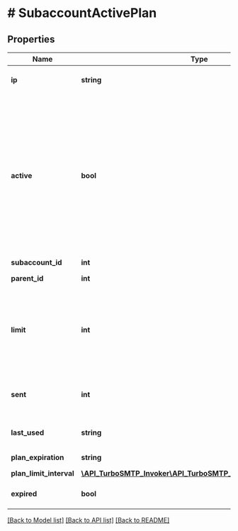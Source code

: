 # # SubaccountActivePlan

## Properties

Name | Type | Description | Notes
------------ | ------------- | ------------- | -------------
**ip** | **string** | IP address to use for sending emails. | [optional]
**active** | **bool** | Active subaccounts can be used for login purpose, while users can´t login to inactive subaccounts. Notice that in order to be able to send emails the subaccount subscription must also be active. User can set subaccounts to active / inactive from the dashboard. |
**subaccount_id** | **int** | Sub account Id | [optional]
**parent_id** | **int** | Sub account parent Id | [optional]
**limit** | **int** | The ammount of emails the sub account is allowed to send over the period specified by plan_limit_interval. Value -1 means no limit. |
**sent** | **int** | The ammount of sent emails from the sub account over the current period. | [optional]
**last_used** | **string** | The date time the sub account was last used. | [optional]
**plan_expiration** | **string** | Expiration date time of the plan. | [optional]
**plan_limit_interval** | [**\API_TurboSMTP_Invoker\API_TurboSMTP_Model\SmtpLimitInterval**](SmtpLimitInterval.md) |  | [optional]
**expired** | **bool** | Expired if plan expiration date is overdue. | [optional]

[[Back to Model list]](../../README.md#models) [[Back to API list]](../../README.md#endpoints) [[Back to README]](../../README.md)
